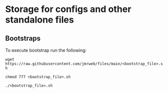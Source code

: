 # Storage for configs and other standalone files

## Bootstraps
To execute bootstrap run the following:

  `wget https://raw.githubusercontent.com/jmrweb/files/main/<bootstrap_file>.sh`
  
  `chmod 777 <bootstrap_file>.sh`
   
  `./<bootstrap_file>.sh`
